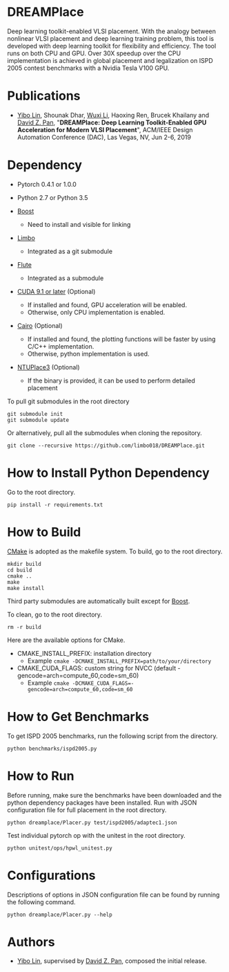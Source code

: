 # DREAMPlace

Deep learning toolkit-enabled VLSI placement. 
With the analogy between nonlinear VLSI placement and deep learning training problem, this tool is developed with deep learning toolkit for flexibility and efficiency. 
The tool runs on both CPU and GPU. 
Over 30X speedup over the CPU implementation is achieved in global placement and legalization on ISPD 2005 contest benchmarks with a Nvidia Tesla V100 GPU. 

# Publications

* [Yibo Lin](http://yibolin.com), Shounak Dhar, [Wuxi Li](http://wuxili.net), Haoxing Ren, Brucek Khailany and [David Z. Pan](http://users.ece.utexas.edu/~dpan), 
  "**DREAMPlace: Deep Learning Toolkit-Enabled GPU Acceleration for Modern VLSI Placement**", 
  ACM/IEEE Design Automation Conference (DAC), Las Vegas, NV, Jun 2-6, 2019

# Dependency 

- Pytorch 0.4.1 or 1.0.0

- Python 2.7 or Python 3.5

- [Boost](www.boost.org)
    - Need to install and visible for linking

- [Limbo](https://github.com/limbo018/Limbo)
    - Integrated as a git submodule

- [Flute](https://doi.org/10.1109/TCAD.2007.907068)
    - Integrated as a submodule

- [CUDA 9.1 or later](https://developer.nvidia.com/cuda-toolkit) (Optional)
    - If installed and found, GPU acceleration will be enabled. 
    - Otherwise, only CPU implementation is enabled. 

- [Cairo](https://github.com/freedesktop/cairo) (Optional)
    - If installed and found, the plotting functions will be faster by using C/C++ implementation. 
    - Otherwise, python implementation is used. 

- [NTUPlace3](http://eda.ee.ntu.edu.tw/research.htm) (Optional)
    - If the binary is provided, it can be used to perform detailed placement 

To pull git submodules in the root directory
```
git submodule init
git submodule update
```

Or alternatively, pull all the submodules when cloning the repository. 
```
git clone --recursive https://github.com/limbo018/DREAMPlace.git
```

# How to Install Python Dependency 

Go to the root directory. 
```
pip install -r requirements.txt 
```

# How to Build 

[CMake](https://cmake.org) is adopted as the makefile system. 
To build, go to the root directory. 
```
mkdir build 
cd build 
cmake ..
make 
make install
```

Third party submodules are automatically built except for [Boost](www.boost.org).

To clean, go to the root directory. 
```
rm -r build
```

Here are the available options for CMake. 
- CMAKE_INSTALL_PREFIX: installation directory
    - Example ```cmake -DCMAKE_INSTALL_PREFIX=path/to/your/directory```
- CMAKE_CUDA_FLAGS: custom string for NVCC (default -gencode=arch=compute_60,code=sm_60)
    - Example ```cmake -DCMAKE_CUDA_FLAGS=-gencode=arch=compute_60,code=sm_60```

# How to Get Benchmarks

To get ISPD 2005 benchmarks, run the following script from the directory. 
```
python benchmarks/ispd2005.py
```

# How to Run

Before running, make sure the benchmarks have been downloaded and the python dependency packages have been installed. 
Run with JSON configuration file for full placement in the root directory.  
```
python dreamplace/Placer.py test/ispd2005/adaptec1.json
```

Test individual pytorch op with the unitest in the root directory. 
```
python unitest/ops/hpwl_unitest.py
```

# Configurations

Descriptions of options in JSON configuration file can be found by running the following command. 
```
python dreamplace/Placer.py --help
```

# Authors

* [Yibo Lin](http://yibolin.com), supervised by [David Z. Pan](http://users.ece.utexas.edu/~dpan), composed the initial release. 
